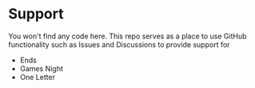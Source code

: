 # Support

You won't find any code here. This repo serves as a place to use GitHub functionality such as Issues and Discussions to provide support for

* Ends
* Games Night
* One Letter
